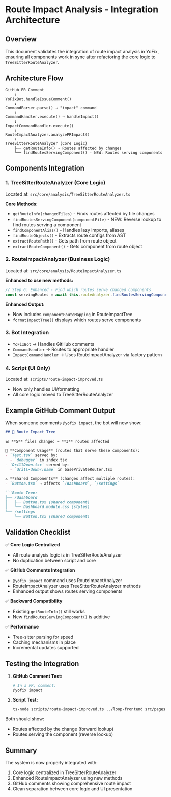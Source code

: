 # Route Impact Analysis - Integration Architecture

## Overview

This document validates the integration of route impact analysis in YoFix, ensuring all components work in sync after refactoring the core logic to `TreeSitterRouteAnalyzer`.

## Architecture Flow

```
GitHub PR Comment
    ↓
YoFixBot.handleIssueComment()
    ↓
CommandParser.parse() → "impact" command
    ↓
CommandHandler.execute() → handleImpact()
    ↓
ImpactCommandHandler.execute()
    ↓
RouteImpactAnalyzer.analyzePRImpact()
    ↓
TreeSitterRouteAnalyzer (Core Logic)
    ├── getRouteInfo() - Routes affected by changes
    └── findRoutesServingComponent() - NEW: Routes serving components
```

## Components Integration

### 1. **TreeSitterRouteAnalyzer** (Core Logic)
Located at: `src/core/analysis/TreeSitterRouteAnalyzer.ts`

**Core Methods:**
- `getRouteInfo(changedFiles)` - Finds routes affected by file changes
- `findRoutesServingComponent(componentFile)` - NEW: Reverse lookup to find routes serving a component
- `findComponentAlias()` - Handles lazy imports, aliases
- `findRouteObjects()` - Extracts route configs from AST
- `extractRoutePath()` - Gets path from route object
- `extractRouteComponent()` - Gets component from route object

### 2. **RouteImpactAnalyzer** (Business Logic)
Located at: `src/core/analysis/RouteImpactAnalyzer.ts`

**Enhanced to use new methods:**
```typescript
// Step 6: Enhanced - Find which routes serve changed components
const servingRoutes = await this.routeAnalyzer.findRoutesServingComponent(changedFile);
```

**Enhanced Output:**
- Now includes `componentRouteMapping` in RouteImpactTree
- `formatImpactTree()` displays which routes serve components

### 3. **Bot Integration**
- `YoFixBot` → Handles GitHub comments
- `CommandHandler` → Routes to appropriate handler
- `ImpactCommandHandler` → Uses RouteImpactAnalyzer via factory pattern

### 4. **Script** (UI Only)
Located at: `scripts/route-impact-improved.ts`
- Now only handles UI/formatting
- All core logic moved to TreeSitterRouteAnalyzer

## Example GitHub Comment Output

When someone comments `@yofix impact`, the bot will now show:

```markdown
## 🌳 Route Impact Tree

📊 **5** files changed → **3** routes affected

🎯 **Component Usage** (routes that serve these components):
- `Test.tsx` served by:
  - `debugger` in index.tsx
- `DrillDown.tsx` served by:
  - `drill-down/:name` in basePrivateRouter.tsx

⚠️ **Shared Components** (changes affect multiple routes):
- `Button.tsx` → affects `/dashboard`, `/settings`

```Route Tree:
├── /dashboard
│   ├── Button.tsx (shared component)
│   └── Dashboard.module.css (styles)
└── /settings
    └── Button.tsx (shared component)
```

## Validation Checklist

✅ **Core Logic Centralized**
- All route analysis logic is in TreeSitterRouteAnalyzer
- No duplication between script and core

✅ **GitHub Comments Integration**
- `@yofix impact` command uses RouteImpactAnalyzer
- RouteImpactAnalyzer uses TreeSitterRouteAnalyzer methods
- Enhanced output shows routes serving components

✅ **Backward Compatibility**
- Existing `getRouteInfo()` still works
- New `findRoutesServingComponent()` is additive

✅ **Performance**
- Tree-sitter parsing for speed
- Caching mechanisms in place
- Incremental updates supported

## Testing the Integration

1. **GitHub Comment Test:**
   ```bash
   # In a PR, comment:
   @yofix impact
   ```

2. **Script Test:**
   ```bash
   ts-node scripts/route-impact-improved.ts ../loop-frontend src/pages/members/Testing/Test.tsx
   ```

Both should show:
- Routes affected by the change (forward lookup)
- Routes serving the component (reverse lookup)

## Summary

The system is now properly integrated with:
1. Core logic centralized in TreeSitterRouteAnalyzer
2. Enhanced RouteImpactAnalyzer using new methods
3. GitHub comments showing comprehensive route impact
4. Clean separation between core logic and UI presentation